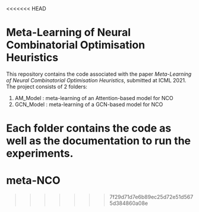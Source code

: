<<<<<<< HEAD
# Meta-Learning of Neural Combinatorial Optimisation Heuristics

This repository contains the code associated with the paper *Meta-Learning of Neural Combinatorial Optimisation Heuristics*, submitted at ICML 2021. The project consists of 2 folders:

1. AM_Model : meta-learning of an Attention-based model for NCO
2. GCN_Model : meta-learning of a GCN-based model for NCO

Each folder contains the code as well as the documentation to run the experiments.
=======
# meta-NCO
>>>>>>> 7f29d71d7e6b89ec25d72e51d5675d384860a08e

